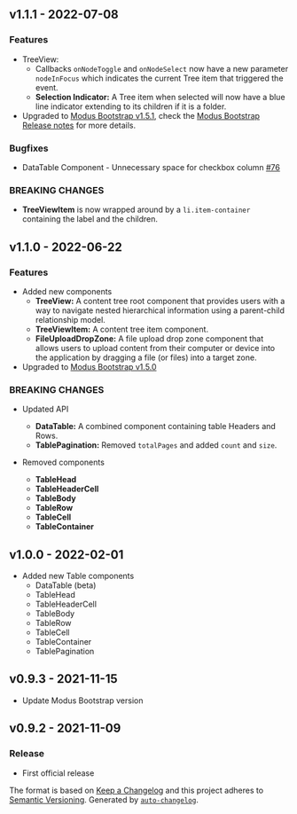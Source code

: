 ## v1.1.1 - 2022-07-08

### Features

- TreeView:
  - Callbacks `onNodeToggle` and `onNodeSelect` now have a new parameter `nodeInFocus` which indicates the current Tree item that triggered the event.
  - **Selection Indicator:** A Tree item when selected will now have a blue line indicator extending to its children if it is a folder.
- Upgraded to [Modus Bootstrap v1.5.1](https://www.npmjs.com/package/@trimbleinc/modus-bootstrap), check the [Modus Bootstrap Release notes](https://bitbucket.trimble.tools/projects/TMDS/repos/modus-bootstrap/browse/CHANGELOG.md) for more details.

### Bugfixes

- DataTable Component - Unnecessary space for checkbox column [#76](https://github.com/trimble-oss/modus-react-bootstrap/issues/76)

### BREAKING CHANGES

- **TreeViewItem** is now wrapped around by a `li.item-container` containing the label and the children.

## v1.1.0 - 2022-06-22

### Features

- Added new components
  - **TreeView:** A content tree root component that provides users with a way to navigate nested hierarchical information using a parent-child relationship model.
  - **TreeViewItem:** A content tree item component.
  - **FileUploadDropZone:** A file upload drop zone component that allows users to upload content from their computer or device into the application by dragging a file (or files) into a target zone.
- Upgraded to [Modus Bootstrap v1.5.0](https://www.npmjs.com/package/@trimbleinc/modus-bootstrap)

### BREAKING CHANGES

- Updated API

  - **DataTable:** A combined component containing table Headers and Rows.
  - **TablePagination:** Removed `totalPages` and added `count` and `size`.

- Removed components
  - **TableHead**
  - **TableHeaderCell**
  - **TableBody**
  - **TableRow**
  - **TableCell**
  - **TableContainer**

## v1.0.0 - 2022-02-01

- Added new Table components
  - DataTable (beta)
  - TableHead
  - TableHeaderCell
  - TableBody
  - TableRow
  - TableCell
  - TableContainer
  - TablePagination

## v0.9.3 - 2021-11-15

- Update Modus Bootstrap version

## v0.9.2 - 2021-11-09

### Release

- First official release

The format is based on [Keep a Changelog](https://keepachangelog.com/en/1.0.0/)
and this project adheres to [Semantic Versioning](https://semver.org/spec/v2.0.0.html).
Generated by [`auto-changelog`](https://github.com/CookPete/auto-changelog).
